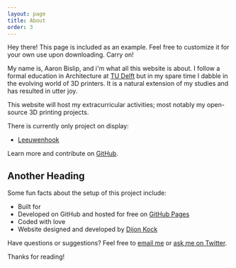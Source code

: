 ```yaml
---
layout: page
title: About
order: 3
---
```


<p class="message">
  Hey there! This page is included as an example. Feel free to customize it for your own use upon downloading. Carry on!
</p>

My name is, Aaron Bislip, and i'm what all this website is about.
I follow a formal education in Architecture at [TU Delft](http://www.tudelft.nl/en/) but in my spare time I dabble in the evolving world of 3D printers. It is a natural extension of my studies and has resulted in utter joy.

This website will host my extracurricular activities; most notably my open-source 3D printing projects.

There is currently only project on display:

* [Leeuwenhook](https://github.com/Dymensional/Leeuwenhoek)


Learn more and contribute on [GitHub](https://github.com/Dymensional).

## Another Heading

Some fun facts about the setup of this project include:

* Built for
* Developed on GitHub and hosted for free on [GitHub Pages](https://pages.github.com)
* Coded with love
* Website designed and developed by [Dijon Kock](http://kockasaurus.com)

Have questions or suggestions? Feel free to [email me]() or [ask me on Twitter]().

Thanks for reading!
